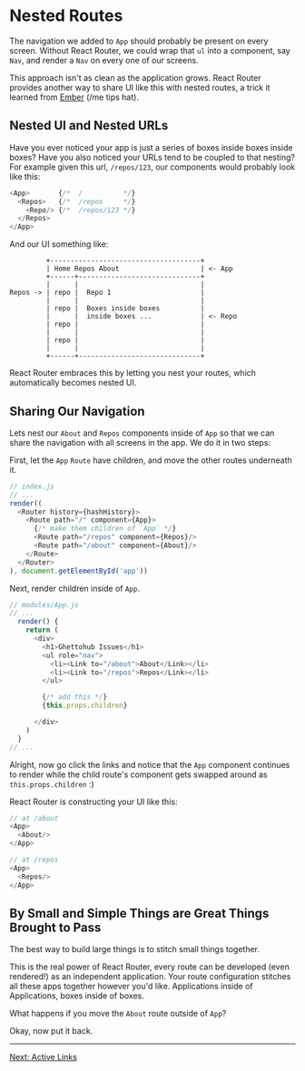 # Nested Routes

The navigation we added to `App` should probably be present on every
screen. Without React Router, we could wrap that `ul` into a
component, say `Nav`, and render a `Nav` on every one of our screens.

This approach isn't as clean as the application grows. React Router
provides another way to share UI like this with nested routes, a trick
it learned from [Ember](http://emberjs.com) (/me tips hat).

## Nested UI and Nested URLs

Have you ever noticed your app is just a series of boxes inside boxes
inside boxes? Have you also noticed your URLs tend to be coupled to that
nesting? For example given this url, `/repos/123`, our
components would probably look like this:

```js
<App>       {/*  /          */}
  <Repos>   {/*  /repos     */}
    <Repo/> {/*  /repos/123 */}
  </Repos>
</App>
```

And our UI something like:

```
         +-------------------------------------+
         | Home Repos About                    | <- App
         +------+------------------------------+
         |      |                              |
Repos -> | repo |  Repo 1                      |
         |      |                              |
         | repo |  Boxes inside boxes          |
         |      |  inside boxes ...            | <- Repo
         | repo |                              |
         |      |                              |
         | repo |                              |
         |      |                              |
         +------+------------------------------+
```

React Router embraces this by letting you nest your routes, which
automatically becomes nested UI.

## Sharing Our Navigation

Lets nest our `About` and `Repos` components inside of `App` so that we
can share the navigation with all screens in the app. We do it in two
steps:

First, let the `App` `Route` have children, and move the other routes
underneath it.

```js
// index.js
// ...
render((
  <Router history={hashHistory}>
    <Route path="/" component={App}>
      {/* make them children of `App` */}
      <Route path="/repos" component={Repos}/>
      <Route path="/about" component={About}/>
    </Route>
  </Router>
), document.getElementById('app'))
```

Next, render children inside of `App`.

```js
// modules/App.js
// ...
  render() {
    return (
      <div>
        <h1>Ghettohub Issues</h1>
        <ul role="nav">
          <li><Link to="/about">About</Link></li>
          <li><Link to="/repos">Repos</Link></li>
        </ul>

        {/* add this */}
        {this.props.children}

      </div>
    )
  }
// ...
```

Alright, now go click the links and notice that the `App` component
continues to render while the child route's component gets swapped
around as `this.props.children` :)

React Router is constructing your UI like this:

```js
// at /about
<App>
  <About/>
</App>

// at /repos
<App>
  <Repos/>
</App>
```

## By Small and Simple Things are Great Things Brought to Pass

The best way to build large things is to stitch small things together.

This is the real power of React Router, every route can be developed
(even rendered!) as an independent application. Your route configuration
stitches all these apps together however you'd like.  Applications
inside of Applications, boxes inside of boxes.

What happens if you move the `About` route outside of `App`?

Okay, now put it back.

---

[Next: Active Links](../05-active-links/)
